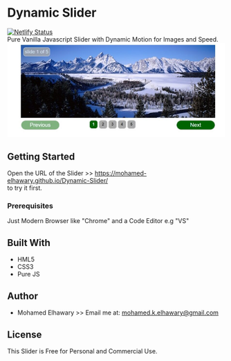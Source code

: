 # Dynamic Slider  
[![Netlify Status](https://api.netlify.com/api/v1/badges/c8824bf1-b49e-40ed-82e5-cf4987907396/deploy-status)](https://app.netlify.com/sites/dynamicslider/deploys)  
  Pure Vanilla Javascript Slider with Dynamic Motion for Images and Speed.
  ![Screenshot](preview.jpg)
  
## Getting Started

Open the URL of the Slider >> https://mohamed-elhawary.github.io/Dynamic-Slider/  
to try it first.

### Prerequisites

Just Modern Browser like "Chrome" and a Code Editor e.g "VS"

## Built With

* HML5
* CSS3
* Pure JS


## Author

* Mohamed Elhawary >> Email me at: mohamed.k.elhawary@gmail.com

## License

This Slider is Free for Personal and Commercial Use. 
